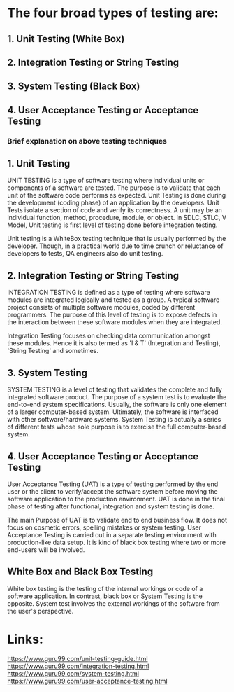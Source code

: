 # The four broad types of testing are: 

## 1. Unit Testing (White Box)
## 2. Integration Testing or String Testing
## 3. System Testing (Black Box)
## 4. User Acceptance Testing or Acceptance Testing

### Brief explanation on above testing techniques

## 1. Unit Testing
UNIT TESTING is a type of software testing where individual units or components of a software are tested. The purpose is to validate that each unit of the software code performs as expected. Unit Testing is done during the development (coding phase) of an application by the developers. Unit Tests isolate a section of code and verify its correctness. A unit may be an individual function, method, procedure, module, or object. In SDLC, STLC, V Model, Unit testing is first level of testing done before integration testing. 

Unit testing is a WhiteBox testing technique that is usually performed by the developer. Though, in a practical world due to time crunch or reluctance of developers to tests, QA engineers also do unit testing. 


## 2. Integration Testing or String Testing
INTEGRATION TESTING is defined as a type of testing where software modules are integrated logically and tested as a group. A typical software project consists of multiple software modules, coded by different programmers. The purpose of this level of testing is to expose defects in the interaction between these software modules when they are integrated. 

Integration Testing focuses on checking data communication amongst these modules. Hence it is also termed as 'I & T' (Integration and Testing), 'String Testing' and sometimes. 


## 3. System Testing
SYSTEM TESTING is a level of testing that validates the complete and fully integrated software product. The purpose of a system test is to evaluate the end-to-end system specifications. Usually, the software is only one element of a larger computer-based system. Ultimately, the software is interfaced with other software/hardware systems. System Testing is actually a series of different tests whose sole purpose is to exercise the full computer-based system. 


## 4. User Acceptance Testing or Acceptance Testing
User Acceptance Testing (UAT) is a type of testing performed by the end user or the client to verify/accept the software system before moving the software application to the production environment. UAT is done in the final phase of testing after functional, integration and system testing is done.

The main Purpose of UAT is to validate end to end business flow. It does not focus on cosmetic errors, spelling mistakes or system testing. User Acceptance Testing is carried out in a separate testing environment with production-like data setup. It is kind of black box testing where two or more end-users will be involved.


## White Box and Black Box Testing
White box testing is the testing of the internal workings or code of a software application. In contrast, black box or System Testing is the opposite. System test involves the external workings of the software from the user's perspective. 






# Links: 
https://www.guru99.com/unit-testing-guide.html
https://www.guru99.com/integration-testing.html
https://www.guru99.com/system-testing.html
https://www.guru99.com/user-acceptance-testing.html
